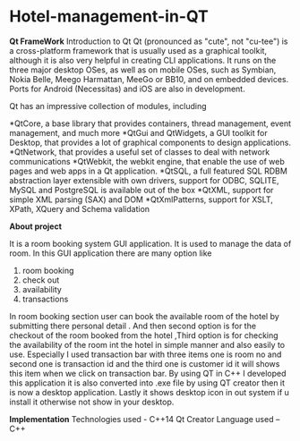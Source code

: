 # Hotel-management-in-QT

**Qt FrameWork**
Introduction to Qt
Qt (pronounced as "cute", not "cu-tee") is a cross-platform framework that is usually used as a graphical toolkit, although it is also very helpful in creating CLI applications. It runs on the three major desktop OSes, as well as on mobile OSes, such as Symbian, Nokia Belle, Meego Harmattan, MeeGo or BB10, and on embedded devices. Ports for Android (Necessitas) and iOS are also in development.

Qt has an impressive collection of modules, including

*QtCore, a base library that provides containers, thread management, event management, and much more
*QtGui and QtWidgets, a GUI toolkit for Desktop, that provides a lot of graphical components to design applications.
*QtNetwork, that provides a useful set of classes to deal with network communications
*QtWebkit, the webkit engine, that enable the use of web pages and web apps in a Qt application.
*QtSQL, a full featured SQL RDBM abstraction layer extensible with own drivers, support for ODBC, SQLITE, MySQL and PostgreSQL is available out of the box
*QtXML, support for simple XML parsing (SAX) and DOM
*QtXmlPatterns, support for XSLT, XPath, XQuery and Schema validation

**About project**

It is a room booking system GUI application. It is used to manage the data of room. In this GUI application there are many option like

1.	room booking 
2.	check out 
3.	availability 
4.	transactions 

In room booking section user can book the available room of the hotel by submitting there personal detail . And then second option is for the checkout of the room booked from the hotel ,Third option is for checking the availability of the room int the hotel in simple manner and also easily to use. Especially I used transaction bar with three items one is room no and second one is transaction id and the third one is customer id it will shows this item when we click on transaction bar.
By using QT in C++ I developed this application it is also converted into .exe file by using QT creator then it is now a desktop application. Lastly it shows desktop icon in out system if u install it otherwise not show in your desktop.

**Implementation**
Technologies used -	C++14
                    Qt Creator 
Language used – C++
